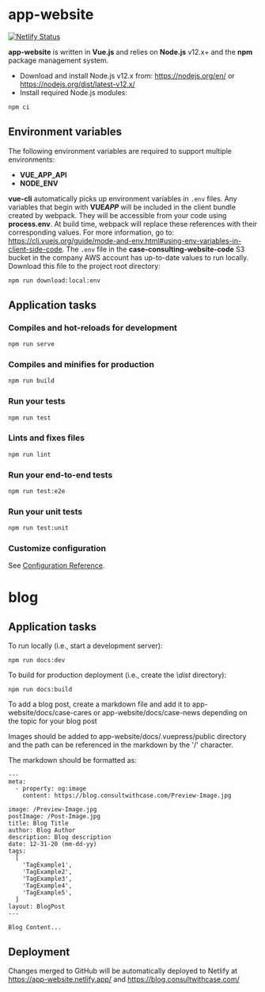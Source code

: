 # app-website

[![Netlify Status](https://api.netlify.com/api/v1/badges/0ed3cdf3-e0fd-493e-8320-159d510167b6/deploy-status)](https://app.netlify.com/sites/app-website/deploys)

**app-website** is written in **Vue.js** and relies on **Node.js** v12.x+ and the **npm** package management system.

- Download and install Node.js v12.x from: https://nodejs.org/en/ or https://nodejs.org/dist/latest-v12.x/
- Install required Node.js modules:

```bash
npm ci
```

## Environment variables

The following environment variables are required to support multiple environments:

- **VUE_APP_API**
- **NODE_ENV**

**vue-cli** automatically picks up environment variables in `.env` files. Any variables that begin with **VUE*APP***
will be included in the client bundle created by webpack. They will be accessible from your code using **process.env**.
At build time, webpack will replace these references with their corresponding values. For more information, go to:
https://cli.vuejs.org/guide/mode-and-env.html#using-env-variables-in-client-side-code.
The `.env` file in the **case-consulting-website-code** S3 bucket in the company AWS account has up-to-date values to run locally.
Download this file to the project root directory:

```bash
npm run download:local:env
```

## Application tasks

### Compiles and hot-reloads for development

```bash
npm run serve
```

### Compiles and minifies for production

```bash
npm run build
```

### Run your tests

```bash
npm run test
```

### Lints and fixes files

```bash
npm run lint
```

### Run your end-to-end tests

```bash
npm run test:e2e
```

### Run your unit tests

```bash
npm run test:unit
```

### Customize configuration

See [Configuration Reference](https://cli.vuejs.org/config/).


# blog

## Application tasks

To run locally (i.e., start a development server):

```
npm run docs:dev
```

To build for production deployment (i.e., create the _\dist_ directory):

```
npm run docs:build
```

To add a blog post, create a markdown file and add it to app-website/docs/case-cares or app-website/docs/case-news depending on the topic for your blog post

Images should be added to app-website/docs/.vuepress/public directory and the path can be referenced in the markdown by the '/' character.

The markdown should be formatted as:

```
---
meta:
  - property: og:image
    content: https://blog.consultwithcase.com/Preview-Image.jpg

image: /Preview-Image.jpg
postImage: /Post-Image.jpg
title: Blog Title
author: Blog Author
description: Blog description
date: 12-31-20 (mm-dd-yy)
tags:
  [
    'TagExample1',
    'TagExample2',
    'TagExample3',
    'TagExample4',
    'TagExample5',
  ]
layout: BlogPost
---

Blog Content...
```

## Deployment

Changes merged to GitHub will be automatically deployed to Netlify at https://app-website.netlify.app/ and https://blog.consultwithcase.com/
